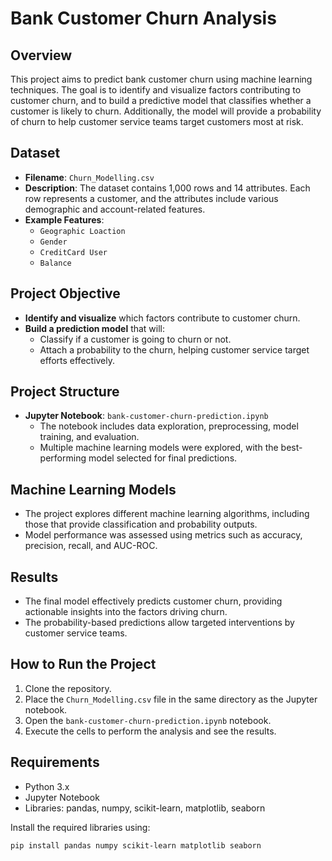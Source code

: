 # Bank Customer Churn Analysis

## Overview
This project aims to predict bank customer churn using machine learning techniques. The goal is to identify and visualize factors contributing to customer churn, and to build a predictive model that classifies whether a customer is likely to churn. Additionally, the model will provide a probability of churn to help customer service teams target customers most at risk.

## Dataset
- **Filename**: `Churn_Modelling.csv`
- **Description**: The dataset contains 1,000 rows and 14 attributes. Each row represents a customer, and the attributes include various demographic and account-related features.
- **Example Features**:
  - `Geographic Loaction`
  - `Gender`
  - `CreditCard User`
  - `Balance`
## Project Objective
- **Identify and visualize** which factors contribute to customer churn.
- **Build a prediction model** that will:
  - Classify if a customer is going to churn or not.
  - Attach a probability to the churn, helping customer service target efforts effectively.

## Project Structure
- **Jupyter Notebook**: `bank-customer-churn-prediction.ipynb`
  - The notebook includes data exploration, preprocessing, model training, and evaluation.
  - Multiple machine learning models were explored, with the best-performing model selected for final predictions.

## Machine Learning Models
- The project explores different machine learning algorithms, including those that provide classification and probability outputs.
- Model performance was assessed using metrics such as accuracy, precision, recall, and AUC-ROC.

## Results
- The final model effectively predicts customer churn, providing actionable insights into the factors driving churn.
- The probability-based predictions allow targeted interventions by customer service teams.

## How to Run the Project
1. Clone the repository.
2. Place the `Churn_Modelling.csv` file in the same directory as the Jupyter notebook.
3. Open the `bank-customer-churn-prediction.ipynb` notebook.
4. Execute the cells to perform the analysis and see the results.

## Requirements
- Python 3.x
- Jupyter Notebook
- Libraries: pandas, numpy, scikit-learn, matplotlib, seaborn

Install the required libraries using:

```bash
pip install pandas numpy scikit-learn matplotlib seaborn
